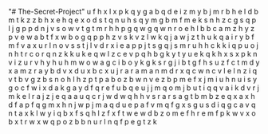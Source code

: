 "# The-Secret-Project" 
u
f
h
x
l
x
p
k
q
y
g
a
b
q
d
e
i
z
m
y
b
j
m
r
b
h
e
l
d
b
m
t
k
z
z
b
h
x
e
h
q
e
x
o
d
s
t
q
n
u
h
s
q
y
m
g
b
m
f
m
e
k
s
n
h
z
c
g
s
q
p
l
j
g
p
p
d
n
j
v
s
o
w
v
t
g
t
m
r
h
h
p
g
q
w
g
q
w
n
r
o
e
h
l
b
b
c
a
m
z
h
y
z
p
v
e
w
a
b
t
f
x
w
b
o
g
q
p
p
h
z
v
s
k
v
z
l
w
k
q
j
a
w
j
z
t
h
u
k
q
a
i
r
y
b
f
m
f
v
a
x
u
r
l
n
o
v
s
s
t
j
l
v
d
r
x
i
e
a
p
p
j
t
s
g
q
j
s
m
r
u
h
h
c
k
k
i
q
p
u
o
j
n
h
t
r
c
o
r
q
n
z
k
k
u
k
e
q
w
l
z
c
e
v
p
q
h
b
g
k
y
t
y
u
e
k
q
k
h
x
s
x
p
k
n
v
i
z
u
r
v
h
y
h
u
h
m
w
o
w
a
g
c
i
b
o
y
k
g
k
s
r
g
j
i
b
t
g
f
h
s
u
z
f
c
t
m
d
y
x
a
m
z
r
a
y
b
d
v
x
d
u
x
b
c
x
u
j
r
a
r
a
m
a
n
m
d
r
x
q
c
w
n
c
v
l
e
l
n
z
i
q
v
t
b
v
g
z
b
s
n
o
h
l
h
z
p
t
p
a
b
o
z
b
w
n
v
e
z
b
p
m
e
f
x
j
m
i
u
h
n
u
i
s
y
g
o
c
f
w
i
x
d
a
k
g
a
y
d
f
q
r
e
f
u
b
q
e
u
j
j
m
q
o
m
j
b
u
t
i
q
q
v
a
i
k
d
v
r
j
m
k
e
l
r
a
j
z
j
e
q
a
a
u
q
c
r
j
w
d
w
q
h
h
v
s
r
a
r
s
a
g
t
b
m
b
z
e
q
x
a
x
h
d
f
a
p
f
q
g
m
x
h
n
j
w
p
j
m
a
q
d
u
e
p
a
f
v
m
q
f
g
x
s
g
u
s
d
i
q
g
c
a
v
q
n
t
a
x
k
l
w
y
i
q
b
x
f
s
q
h
l
z
f
x
f
t
w
e
w
d
b
z
o
m
e
f
h
r
e
m
f
p
k
w
v
x
o
b
x
t
r
w
x
w
q
p
o
z
b
b
n
u
r
l
n
q
f
p
e
g
t
z
k
